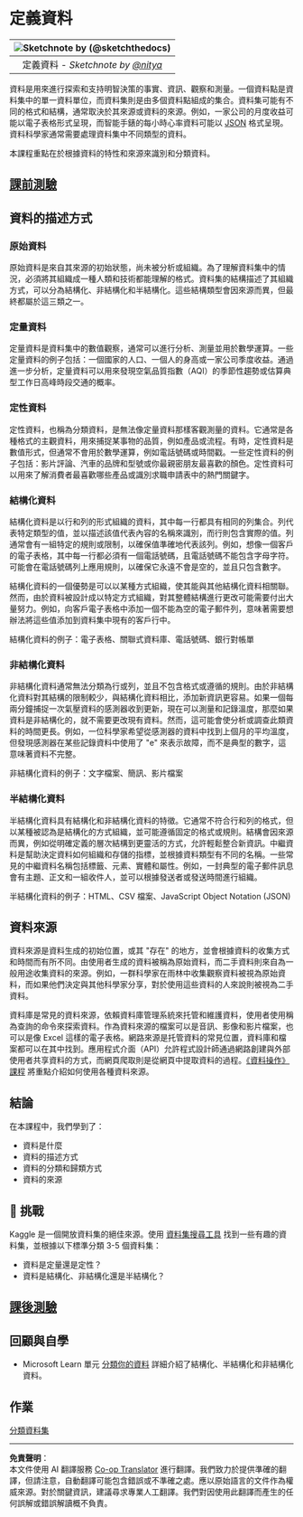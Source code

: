 <!--
CO_OP_TRANSLATOR_METADATA:
{
  "original_hash": "12339119c0165da569a93ddba05f9339",
  "translation_date": "2025-09-06T07:03:13+00:00",
  "source_file": "1-Introduction/03-defining-data/README.md",
  "language_code": "mo"
}
-->
# 定義資料

|![ Sketchnote by [(@sketchthedocs)](https://sketchthedocs.dev) ](../../sketchnotes/03-DefiningData.png)|
|:---:|
|定義資料 - _Sketchnote by [@nitya](https://twitter.com/nitya)_ |

資料是用來進行探索和支持明智決策的事實、資訊、觀察和測量。一個資料點是資料集中的單一資料單位，而資料集則是由多個資料點組成的集合。資料集可能有不同的格式和結構，通常取決於其來源或資料的來源。例如，一家公司的月度收益可能以電子表格形式呈現，而智能手錶的每小時心率資料可能以 [JSON](https://stackoverflow.com/a/383699) 格式呈現。資料科學家通常需要處理資料集中不同類型的資料。

本課程重點在於根據資料的特性和來源來識別和分類資料。

## [課前測驗](https://ff-quizzes.netlify.app/en/ds/quiz/4)
## 資料的描述方式

### 原始資料
原始資料是來自其來源的初始狀態，尚未被分析或組織。為了理解資料集中的情況，必須將其組織成一種人類和技術都能理解的格式。資料集的結構描述了其組織方式，可以分為結構化、非結構化和半結構化。這些結構類型會因來源而異，但最終都屬於這三類之一。

### 定量資料
定量資料是資料集中的數值觀察，通常可以進行分析、測量並用於數學運算。一些定量資料的例子包括：一個國家的人口、一個人的身高或一家公司季度收益。通過進一步分析，定量資料可以用來發現空氣品質指數（AQI）的季節性趨勢或估算典型工作日高峰時段交通的概率。

### 定性資料
定性資料，也稱為分類資料，是無法像定量資料那樣客觀測量的資料。它通常是各種格式的主觀資料，用來捕捉某事物的品質，例如產品或流程。有時，定性資料是數值形式，但通常不會用於數學運算，例如電話號碼或時間戳。一些定性資料的例子包括：影片評論、汽車的品牌和型號或你最親密朋友最喜歡的顏色。定性資料可以用來了解消費者最喜歡哪些產品或識別求職申請表中的熱門關鍵字。

### 結構化資料
結構化資料是以行和列的形式組織的資料，其中每一行都具有相同的列集合。列代表特定類型的值，並以描述該值代表內容的名稱來識別，而行則包含實際的值。列通常會有一組特定的規則或限制，以確保值準確地代表該列。例如，想像一個客戶的電子表格，其中每一行都必須有一個電話號碼，且電話號碼不能包含字母字符。可能會在電話號碼列上應用規則，以確保它永遠不會是空的，並且只包含數字。

結構化資料的一個優勢是可以以某種方式組織，使其能與其他結構化資料相關聯。然而，由於資料被設計成以特定方式組織，對其整體結構進行更改可能需要付出大量努力。例如，向客戶電子表格中添加一個不能為空的電子郵件列，意味著需要想辦法將這些值添加到資料集中現有的客戶行中。

結構化資料的例子：電子表格、關聯式資料庫、電話號碼、銀行對帳單

### 非結構化資料
非結構化資料通常無法分類為行或列，並且不包含格式或遵循的規則。由於非結構化資料對其結構的限制較少，與結構化資料相比，添加新資訊更容易。如果一個每兩分鐘捕捉一次氣壓資料的感測器收到更新，現在可以測量和記錄溫度，那麼如果資料是非結構化的，就不需要更改現有資料。然而，這可能會使分析或調查此類資料的時間更長。例如，一位科學家希望從感測器的資料中找到上個月的平均溫度，但發現感測器在某些記錄資料中使用了 "e" 來表示故障，而不是典型的數字，這意味著資料不完整。

非結構化資料的例子：文字檔案、簡訊、影片檔案

### 半結構化資料
半結構化資料具有結構化和非結構化資料的特徵。它通常不符合行和列的格式，但以某種被認為是結構化的方式組織，並可能遵循固定的格式或規則。結構會因來源而異，例如從明確定義的層次結構到更靈活的方式，允許輕鬆整合新資訊。中繼資料是幫助決定資料如何組織和存儲的指標，並根據資料類型有不同的名稱。一些常見的中繼資料名稱包括標籤、元素、實體和屬性。例如，一封典型的電子郵件訊息會有主題、正文和一組收件人，並可以根據發送者或發送時間進行組織。

半結構化資料的例子：HTML、CSV 檔案、JavaScript Object Notation (JSON)

## 資料來源

資料來源是資料生成的初始位置，或其 "存在" 的地方，並會根據資料的收集方式和時間而有所不同。由使用者生成的資料被稱為原始資料，而二手資料則來自為一般用途收集資料的來源。例如，一群科學家在雨林中收集觀察資料被視為原始資料，而如果他們決定與其他科學家分享，對於使用這些資料的人來說則被視為二手資料。

資料庫是常見的資料來源，依賴資料庫管理系統來托管和維護資料，使用者使用稱為查詢的命令來探索資料。作為資料來源的檔案可以是音訊、影像和影片檔案，也可以是像 Excel 這樣的電子表格。網路來源是托管資料的常見位置，資料庫和檔案都可以在其中找到。應用程式介面（API）允許程式設計師通過網路創建與外部使用者共享資料的方式，而網頁爬取則是從網頁中提取資料的過程。[《資料操作》課程](../../../../../../../../../2-Working-With-Data) 將重點介紹如何使用各種資料來源。

## 結論

在本課程中，我們學到了：

- 資料是什麼
- 資料的描述方式
- 資料的分類和歸類方式
- 資料的來源

## 🚀 挑戰

Kaggle 是一個開放資料集的絕佳來源。使用 [資料集搜尋工具](https://www.kaggle.com/datasets) 找到一些有趣的資料集，並根據以下標準分類 3-5 個資料集：

- 資料是定量還是定性？
- 資料是結構化、非結構化還是半結構化？

## [課後測驗](https://ff-quizzes.netlify.app/en/ds/quiz/5)

## 回顧與自學

- Microsoft Learn 單元 [分類你的資料](https://docs.microsoft.com/en-us/learn/modules/choose-storage-approach-in-azure/2-classify-data) 詳細介紹了結構化、半結構化和非結構化資料。

## 作業

[分類資料集](assignment.md)

---

**免責聲明**：  
本文件使用 AI 翻譯服務 [Co-op Translator](https://github.com/Azure/co-op-translator) 進行翻譯。我們致力於提供準確的翻譯，但請注意，自動翻譯可能包含錯誤或不準確之處。應以原始語言的文件作為權威來源。對於關鍵資訊，建議尋求專業人工翻譯。我們對因使用此翻譯而產生的任何誤解或錯誤解讀概不負責。  